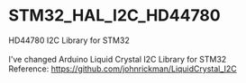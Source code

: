 # STM32_HAL_I2C_HD44780
HD44780 I2C Library for STM32<br>
<br>
I've changed Arduino Liquid Crystal I2C Library for STM32<br>
Reference: https://github.com/johnrickman/LiquidCrystal_I2C<br>
